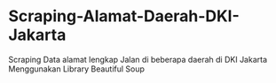 # Scraping-Alamat-Daerah-DKI-Jakarta
Scraping Data alamat lengkap Jalan di beberapa daerah di DKI Jakarta Menggunakan Library Beautiful Soup
